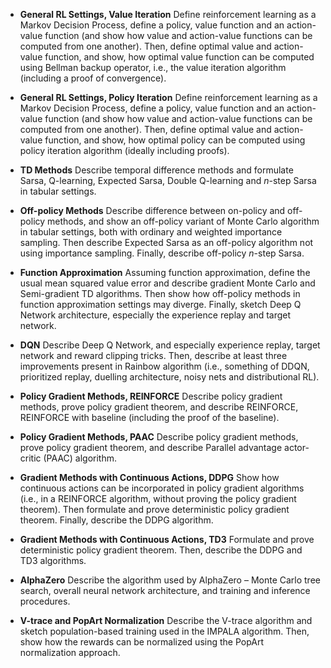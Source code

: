 - **General RL Settings, Value Iteration**
  Define reinforcement learning as a Markov Decision Process, define
  a policy, value function and an action-value function (and show
  how value and action-value functions can be computed from one another).
  Then, define optimal value and action-value function, and show, how
  optimal value function can be computed using Bellman backup operator,
  i.e., the value iteration algorithm (including a proof of convergence).

- **General RL Settings, Policy Iteration**
  Define reinforcement learning as a Markov Decision Process, define
  a policy, value function and an action-value function (and show
  how value and action-value functions can be computed from one another).
  Then, define optimal value and action-value function, and show, how
  optimal policy can be computed using policy iteration algorithm
  (ideally including proofs).

- **TD Methods**
  Describe temporal difference methods and formulate Sarsa, Q-learning,
  Expected Sarsa, Double Q-learning and $n$-step Sarsa in tabular settings.

- **Off-policy Methods**
  Describe difference between on-policy and off-policy methods, and show
  an off-policy variant of Monte Carlo algorithm in tabular settings,
  both with ordinary and weighted importance sampling. Then describe
  Expected Sarsa as an off-policy algorithm not using importance sampling.
  Finally, describe off-policy $n$-step Sarsa.

- **Function Approximation**
  Assuming function approximation, define the usual mean squared value error
  and describe gradient Monte Carlo and Semi-gradient TD algorithms. Then show
  how off-policy methods in function approximation settings may diverge.
  Finally, sketch Deep Q Network architecture, especially the experience replay
  and target network.

- **DQN**
  Describe Deep Q Network, and especially experience replay, target network and
  reward clipping tricks. Then, describe at least three improvements present in
  Rainbow algorithm (i.e., something of DDQN, prioritized replay, duelling
  architecture, noisy nets and distributional RL).

- **Policy Gradient Methods, REINFORCE**
  Describe policy gradient methods, prove policy gradient theorem, and describe
  REINFORCE, REINFORCE with baseline (including the proof of the baseline).

- **Policy Gradient Methods, PAAC**
  Describe policy gradient methods, prove policy gradient theorem, and describe
  Parallel advantage actor-critic (PAAC) algorithm.

- **Gradient Methods with Continuous Actions, DDPG**
  Show how continuous actions can be incorporated in policy gradient algorithms
  (i.e., in a REINFORCE algorithm, without proving the policy gradient theorem).
  Then formulate and prove deterministic policy gradient theorem. Finally,
  describe the DDPG algorithm.

- **Gradient Methods with Continuous Actions, TD3**
  Formulate and prove deterministic policy gradient theorem. Then, describe the
  DDPG and TD3 algorithms.

- **AlphaZero**
  Describe the algorithm used by AlphaZero – Monte Carlo tree search, overall
  neural network architecture, and training and inference procedures.

- **V-trace and PopArt Normalization**
  Describe the V-trace algorithm and sketch population-based training used in the
  IMPALA algorithm. Then, show how the rewards can be normalized using the PopArt
  normalization approach.
